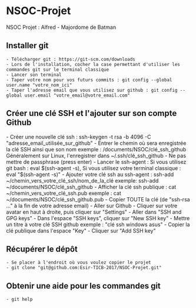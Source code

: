 # NSOC-Projet
NSOC Projet : Alfred - Majordome de Batman

<h2>Installer git</h2>

    - Télécharger git : https://git-scm.com/downloads
    - Lors de l'installation, cocher la case permettant d'utiliser les commandes git sur le terminal classique
    - Lancer son terminal
    - Taper votre nom pour vos futurs commits : git config --global user.name "votre_nom_ici"
    - Taper l'adresse email que vous utilisez sur github : git config --global user.email "votre_email@votre_email.com"
    
<h2>Créer une clé SSH et l'ajouter sur son compte Github</h2>
    - Créer une nouvelle clé ssh : ssh-keygen -t rsa -b 4096 -C "adresse_email_utilisée_sur_github"
    - Entrer le chemin où sera enregistrée la clé SSH ainsi que son nom
        exemple : /documents/NSOC/clé_ssh_github
        Généralement sur Linux, l'enregistrer dans ~/.ssh/clé_ssh_github
    - Ne pas mettre de passphrase (press enter)
    - Lancer le ssh-agent : 
        Si vous utilisez git bash : eval $(ssh-agent -s),
        Si vous utilisez votre terminal classique : eval "$(ssh-agent -s)"
    - Ajouter votre clé ssh au ssh-agent : ssh-add ~/chemin_vers_votre_clé_ssh/nom_de_la_clé
        exemple: ssh-add ~/documents/NSOC/clé_ssh_github
    - Afficher la clé ssh publique : cat ~/chemin_vers_votre_clé_ssh.pub
        exemple : cat ~/documents/NSOC/clé_ssh_github.pub
    - Copier TOUTE la clé (de "ssh-rsa ..." à la fin de votre adresse email)
    - Aller sur Github
    - Cliquer sur votre avatar en haut à droite, puis cliquer sur "Settings"
    - Aller dans "SSH and GPG keys"
    - Dans l'espace "SSH keys", cliquer sur "New SSH key"
    - Mettre un titre à votre clé SSH github
        exemple : "clé ssh windows asus"
    - Copier la clé publique dans l'espace "Key"
    - Cliquer sur "Add SSH key"

<h2>Récupérer le dépôt</h2>

    - Se placer à l'endroit où vous voulez copier le projet
    - git clone "git@github.com:Esir-TICB-2017/NSOC-Projet.git"
    
<h2>Obtenir une aide pour les commandes git</h2>

    - git help

